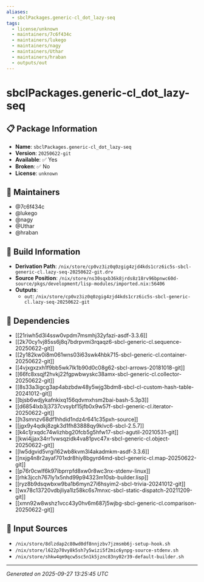 ```yaml
---
aliases:
  - sbclPackages.generic-cl_dot_lazy-seq
tags:
  - license/unknown
  - maintainers/7c6f434c
  - maintainers/lukego
  - maintainers/nagy
  - maintainers/Uthar
  - maintainers/hraban
  - outputs/out
---
```


# sbclPackages.generic-cl_dot_lazy-seq

## 📋 Package Information

- **Name**: `sbclPackages.generic-cl_dot_lazy-seq`
- **Version**: `20250622-git`
- **Available**: ✅ Yes
- **Broken**: ✅ No
- **License**: `unknown`
## 👥 Maintainers

- @7c6f434c
- @lukego
- @nagy
- @Uthar
- @hraban


## 🔧 Build Information

- **Derivation Path**: `/nix/store/cp0vz3iz0q0zgig4zjd4kds1crz6ic5s-sbcl-generic-cl.lazy-seq-20250622-git.drv`
- **Source Position**: `/nix/store/ns30sqxb36k8jrds8z18rv96bpnwc60d-source/pkgs/development/lisp-modules/imported.nix:56406`
- **Outputs**:
  - `out`:  `/nix/store/cp0vz3iz0q0zgig4zjd4kds1crz6ic5s-sbcl-generic-cl.lazy-seq-20250622-git`

## 🔗 Dependencies

- [[21riwh5d3l4ssw0vpdm7msmhj32yfazi-asdf-3.3.6]]
- [[2k70cy1vj85ss6j8q7bdrpvmi3rqaqz6-sbcl-generic-cl.sequence-20250622-git]]
- [[2y182kw0i8m061wns03i63swk4hbk715-sbcl-generic-cl.container-20250622-git]]
- [[4vjxgxzxh1f9bb5wk7lk1b90d0c08g62-sbcl-arrows-20181018-git]]
- [[66fc8xsqjf2hvkj22fgpwbwyskc38amx-sbcl-generic-cl.collector-20250622-git]]
- [[8s33a3igcg3ap4abzbdw48y5wjg3bdm8-sbcl-cl-custom-hash-table-20241012-git]]
- [[bjsb6wdjykafnkixq156qdvmxhsm2bai-bash-5.3p3]]
- [[d6854lxb3j3737cvsybf15jfb0x9w57f-sbcl-generic-cl.iterator-20250622-git]]
- [[h3smnzv68df1hhdid1ndz4r641c35pxh-source]]
- [[jgx9y4qdkj8zgk3d1fh83888qy9klvc6-sbcl-2.5.7]]
- [[k4c1jrxqdc74wlizhbg20fcb5g5hfw17-sbcl-agutil-20210531-git]]
- [[kwi4jjax34rr1vwsqzidk4va81pvc47x-sbcl-generic-cl.object-20250622-git]]
- [[lw5dgvid5vrgi162wb8kvm3l4akadmkm-asdf-3.3.6]]
- [[nxjg4n8r2ayaf701xdr8hiy8bgyrd4md-sbcl-generic-cl.map-20250622-git]]
- [[p76r0cwlf6k97ibprrpfd8xw0r8wc3nx-stdenv-linux]]
- [[rhk3jcch767ly1x5nhd99p94323m10sb-builder.lisp]]
- [[ryz8b9dsqwbxw9ba1b6myn27i6hsyim2-sbcl-trivia-20241012-git]]
- [[wx78c13720vdbjliya1lz58kc6s7mnxc-sbcl-static-dispatch-20211209-git]]
- [[xmn92w8wshz1vcc43y0hv6m687j5wjbg-sbcl-generic-cl.comparison-20250622-git]]

## 📁 Input Sources

- `/nix/store/8dlzdap2c80wd0df8nnjzbv7jzmsmb6j-setup-hook.sh`
- `/nix/store/l622p70vy8k5sh7y5wizi5f2mic6ynpg-source-stdenv.sh`
- `/nix/store/shkw4qm9qcw5sc5n1k5jznc83ny02r39-default-builder.sh`

---
*Generated on 2025-09-27 13:25:45 UTC*
